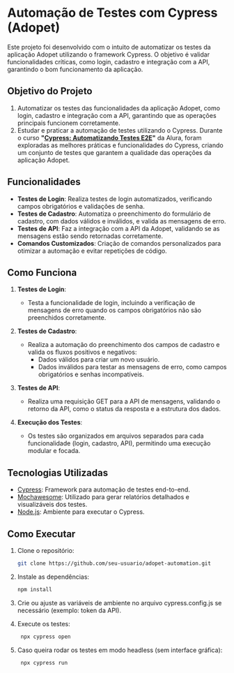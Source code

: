 # Automação de Testes com Cypress (Adopet)

Este projeto foi desenvolvido com o intuito de automatizar os testes da aplicação Adopet utilizando o framework Cypress. O objetivo é validar funcionalidades críticas, como login, cadastro e integração com a API, garantindo o bom funcionamento da aplicação.

## Objetivo do Projeto
1. Automatizar os testes das funcionalidades da aplicação Adopet, como login, cadastro e integração com a API, garantindo que as operações principais funcionem corretamente.
2. Estudar e praticar a automação de testes utilizando o Cypress. Durante o curso **"[Cypress: Automatizando Testes E2E](https://cursos.alura.com.br/certificate/5c3f390b-eb84-46db-abf6-300bfd1adb33?lang)"** da Alura, foram exploradas as melhores práticas e funcionalidades do Cypress, criando um conjunto de testes que garantem a qualidade das operações da aplicação Adopet.

## Funcionalidades

- **Testes de Login**: Realiza testes de login automatizados, verificando campos obrigatórios e validações de senha.
- **Testes de Cadastro**: Automatiza o preenchimento do formulário de cadastro, com dados válidos e inválidos, e valida as mensagens de erro.
- **Testes de API**: Faz a integração com a API da Adopet, validando se as mensagens estão sendo retornadas corretamente.
- **Comandos Customizados**: Criação de comandos personalizados para otimizar a automação e evitar repetições de código.

## Como Funciona

1. **Testes de Login**:
   - Testa a funcionalidade de login, incluindo a verificação de mensagens de erro quando os campos obrigatórios não são preenchidos corretamente.
   
2. **Testes de Cadastro**:
   - Realiza a automação do preenchimento dos campos de cadastro e valida os fluxos positivos e negativos:
     - Dados válidos para criar um novo usuário.
     - Dados inválidos para testar as mensagens de erro, como campos obrigatórios e senhas incompatíveis.

3. **Testes de API**:
   - Realiza uma requisição GET para a API de mensagens, validando o retorno da API, como o status da resposta e a estrutura dos dados.

4. **Execução dos Testes**:
   - Os testes são organizados em arquivos separados para cada funcionalidade (login, cadastro, API), permitindo uma execução modular e focada.

## Tecnologias Utilizadas

- [Cypress](https://www.cypress.io/): Framework para automação de testes end-to-end.
- [Mochawesome](https://github.com/adamgruber/mochawesome): Utilizado para gerar relatórios detalhados e visualizáveis dos testes.
- [Node.js](https://nodejs.org/): Ambiente para executar o Cypress.

## Como Executar

1. Clone o repositório:
   ```bash
   git clone https://github.com/seu-usuario/adopet-automation.git
   
2. Instale as dependências:
    ```bash
    npm install
    
3. Crie ou ajuste as variáveis de ambiente no arquivo cypress.config.js se necessário (exemplo: token da API).

3. Execute os testes:
   ```bash
    npx cypress open

5. Caso queira rodar os testes em modo headless (sem interface gráfica):
   ```bash
    npx cypress run
